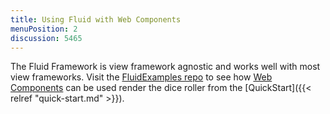 ```yaml
---
title: Using Fluid with Web Components
menuPosition: 2
discussion: 5465
---
```


The Fluid Framework is view framework agnostic and works well with most view frameworks. Visit the [FluidExamples repo](https://github.com/microsoft/FluidExamples/blob/main/examples/multi-framework-diceroller/src/view/wcView.js) to see how [Web Components](https://developer.mozilla.org/en-US/docs/Web/Web_Components) can be used render the dice roller from the [QuickStart]({{< relref "quick-start.md" >}}).
